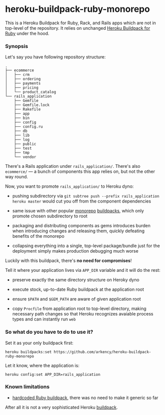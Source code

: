 # heroku-buildpack-ruby-monorepo

This is a Heroku Buildpack for Ruby, Rack, and Rails apps which are not in top-level of the repository. It relies on unchanged [Heroku Buildpack for Ruby](https://github.com/heroku/heroku-buildpack-ruby) under the hood.

### Synopsis

Let's say you have following repository structure:
```
.
├── ecommerce
│   ├── crm
│   ├── ordering
│   ├── payments
│   ├── pricing
│   └── product_catalog
└── rails_application
    ├── Gemfile
    ├── Gemfile.lock
    ├── Rakefile
    ├── app
    ├── bin
    ├── config
    ├── config.ru
    ├── db
    ├── lib
    ├── log
    ├── public
    ├── test
    ├── tmp
    └── vendor
```

There's a Rails application under `rails_application/`. There's also `ecommerce/` — a bunch of components this app relies on, but not the other way round. 

Now, you want to promote `rails_application/` to Heroku dyno:

* pushing subdirectory via `git subtree push --prefix rails_application heroku master` would cut you off from the component dependencies

* same issue with other popular [monorepo](https://github.com/timanovsky/subdir-heroku-buildpack) [buildpacks](https://github.com/lstoll/heroku-buildpack-monorepo), which only promote chosen subdirectory to root

* packaging and distributing components as gems introduces burden when introducing changes and releasing them, quickly defeating benefits of the monorepo

* collapsing everything into a single, top-level package/bundle just for the deployment simply makes production debugging much worse

Luckily with this buildpack, there's **no need for compromises**!

Tell it where your application lives via `APP_DIR` variable and it will do the rest:

* preserve exactly the same directory structure on Heroky dyno

* execute stock, up-to-date Ruby buildpack at the application root

* ensure `$PATH` and `$GEM_PATH` are aware of given application root

* copy `Procfile` from application root to top-level directory, making necessary path changes so that Heroku recognizes avaiable process types and can instantly run `web`


### So what do you have to do to use it?

Set it as your only buildpack first:
```
heroku buildpacks:set https://github.com/arkency/heroku-buildpack-ruby-monorepo
```

Let it know, where the application is:
```
heroku config:set APP_DIR=rails_application
```

### Known limitations

* [hardcoded Ruby buildpack](https://github.com/arkency/heroku-buildpack-ruby-monorepo/blob/c65d5e719c44ee14194b263bf75e2504a76de226/bin/compile#L14), there was no need to make it generic so far



After all it is not a very sophisticated Heroku [buildpack](https://devcenter.heroku.com/articles/buildpack-api#buildpack-api).

